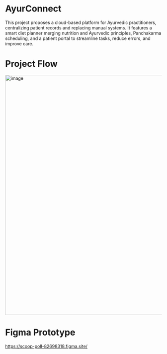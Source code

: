 # AyurConnect
This project proposes a cloud-based platform for Ayurvedic practitioners, centralizing patient records and replacing manual systems. It features a smart diet planner merging nutrition and Ayurvedic principles, Panchakarma scheduling, and a patient portal to streamline tasks, reduce errors, and improve care.

# Project Flow 
<img width="1004" height="770" alt="image" src="https://github.com/user-attachments/assets/d2f5efba-4497-4b4b-a1b7-7eb22e08c1f5" />

# Figma Prototype
https://scoop-poll-82698318.figma.site/

